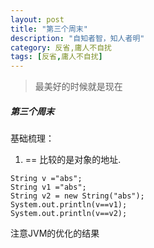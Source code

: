 ```yaml
---
layout: post
title: "第三个周末"
description: "自知者智，知人者明"
category: 反省,庸人不自扰
tags: [反省,庸人不自扰]
---
```


 > 最美好的时候就是现在

##### 第三个周末
基础梳理：

1. == 比较的是对象的地址.
~~~
String v ="abs";
String v1 ="abs";
String v2 = new String("abs");
System.out.println(v==v1);
System.out.println(v==v2);

~~~
注意JVM的优化的结果
